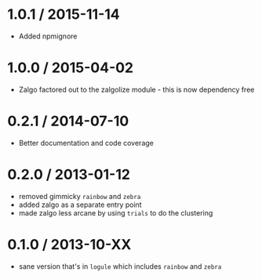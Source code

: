1.0.1 / 2015-11-14
==================
  * Added npmignore

1.0.0 / 2015-04-02
==================
  * Zalgo factored out to the zalgolize module - this is now dependency free

0.2.1 / 2014-07-10
==================
  * Better documentation and code coverage

0.2.0 / 2013-01-12
==================
  * removed gimmicky `rainbow` and `zebra`
  * added zalgo as a separate entry point
  * made zalgo less arcane by using `trials` to do the clustering

0.1.0 / 2013-10-XX
==================
  * sane version that's in `logule` which includes `rainbow` and `zebra`

